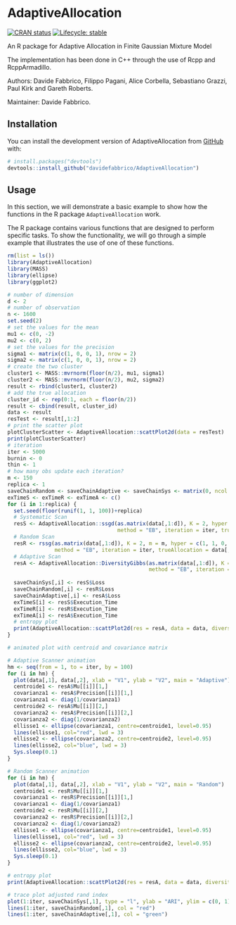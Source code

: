 <!-- README.md is generated from README.Rmd. Please edit that file -->

# AdaptiveAllocation

<!-- badges: start -->

[![CRAN
status](https://img.shields.io/cran/v/invent)](https://CRAN.R-project.org/package=invent)
[![Lifecycle:
stable](https://img.shields.io/badge/lifecycle-stable-brightgreen.svg)](https://lifecycle.r-lib.org/articles/stages.html#stable)
<!-- badges: end -->

An R package for Adaptive Allocation in Finite Gaussian Mixture Model

The implementation has been done in C++ through the use of Rcpp and
RcppArmadillo.

Authors: Davide Fabbrico, Filippo Pagani, Alice Corbella, Sebastiano Grazzi, Paul Kirk and Gareth Roberts.

Maintainer: Davide Fabbrico.

## Installation

You can install the development version of AdaptiveAllocation from
[GitHub](https://github.com/) with:

``` r
# install.packages("devtools")
devtools::install_github("davidefabbrico/AdaptiveAllocation")
```

## Usage

In this section, we will demonstrate a basic example to show how the
functions in the R package `AdaptiveAllocation` work.

The R package contains various functions that are designed to perform
specific tasks. To show the functionality, we will go through a
simple example that illustrates the use of one of these functions.

``` r
rm(list = ls())
library(AdaptiveAllocation)
library(MASS)
library(ellipse)
library(ggplot2)

# number of dimension
d <- 2
# number of observation
n <- 1600
set.seed(2)
# set the values for the mean
mu1 <- c(0, -2)
mu2 <- c(0, 2)
# set the values for the precision
sigma1 <- matrix(c(1, 0, 0, 1), nrow = 2) 
sigma2 <- matrix(c(1, 0, 0, 1), nrow = 2) 
# create the two cluster
cluster1 <- MASS::mvrnorm(floor(n/2), mu1, sigma1)
cluster2 <- MASS::mvrnorm(floor(n/2), mu2, sigma2)
result <- rbind(cluster1, cluster2)
# add the true allocation
cluster_id <- rep(0:1, each = floor(n/2))
result <- cbind(result, cluster_id)
data <- result
resTest <- result[,1:2]
# print the scatter plot
plotClusterScatter <- AdaptiveAllocation::scattPlot2d(data = resTest)
print(plotClusterScatter)
# iteration
iter <- 5000
burnin <- 0
thin <- 1 
# how many obs update each iteration?
m <- 150
replica <- 1
saveChainRandom <- saveChainAdaptive <- saveChainSys <- matrix(0, ncol = replica, nrow = iter)
exTimeS <- exTimeR <- exTimeA <- c()
for (i in 1:replica) {
  set.seed(floor(runif(1, 1, 100))+replica)
  # Systematic Scan
  resS <- AdaptiveAllocation::ssgd(as.matrix(data[,1:d]), K = 2, hyper = c(1, 1, 0, 1, 1, 1),
                                   method = "EB", iteration = iter, trueAllocation = data[,d+1], thin = thin, burnin = burnin)
  # Random Scan
  resR <- rssg(as.matrix(data[,1:d]), K = 2, m = m, hyper = c(1, 1, 0, 1, 1, 1),
               method = "EB", iteration = iter, trueAllocation = data[,d+1], thin = thin, burnin = burnin)
  # Adaptive Scan
  resA <- AdaptiveAllocation::DiversityGibbs(as.matrix(data[,1:d]), K = 2, m = m, hyper = c(1, 1, 0, 1, 1, 1), gamma = 1,
                                             method = "EB", iteration = iter, diversity = "Gini-Simpson", trueAllocation = data[,d+1], thin = thin, burnin = burnin)
  
  saveChainSys[,i] <- resS$Loss
  saveChainRandom[,i] <- resR$Loss
  saveChainAdaptive[,i] <- resA$Loss
  exTimeS[i] <- resS$Execution_Time
  exTimeR[i] <- resR$Execution_Time
  exTimeA[i] <- resA$Execution_Time
  # entropy plot
  print(AdaptiveAllocation::scattPlot2d(res = resA, data = data, diversity = T))
}

# animated plot with centroid and covariance matrix

# Adaptive Scanner animation
hm <- seq(from = 1, to = iter, by = 100)
for (i in hm) {
  plot(data[,1], data[,2], xlab = "V1", ylab = "V2", main = "Adaptive")
  centroide1 <- resA$Mu[[i]][1,]
  covarianza1 <- resA$Precision[[i]][1,]
  covarianza1 <- diag(1/covarianza1)
  centroide2 <- resA$Mu[[i]][2,]
  covarianza2 <- resA$Precision[[i]][2,]
  covarianza2 <- diag(1/covarianza2)
  ellisse1 <- ellipse(covarianza1, centre=centroide1, level=0.95)
  lines(ellisse1, col="red", lwd = 3) 
  ellisse2 <- ellipse(covarianza2, centre=centroide2, level=0.95)
  lines(ellisse2, col="blue", lwd = 3) 
  Sys.sleep(0.1)
}

# Random Scanner animation
for (i in hm) {
  plot(data[,1], data[,2], xlab = "V1", ylab = "V2", main = "Random")
  centroide1 <- resR$Mu[[i]][1,]
  covarianza1 <- resR$Precision[[i]][1,]
  covarianza1 <- diag(1/covarianza1)
  centroide2 <- resR$Mu[[i]][2,]
  covarianza2 <- resR$Precision[[i]][2,]
  covarianza2 <- diag(1/covarianza2)
  ellisse1 <- ellipse(covarianza1, centre=centroide1, level=0.95)
  lines(ellisse1, col="red", lwd = 3) 
  ellisse2 <- ellipse(covarianza2, centre=centroide2, level=0.95)
  lines(ellisse2, col="blue", lwd = 3) 
  Sys.sleep(0.1)
}

# entropy plot
print(AdaptiveAllocation::scattPlot2d(res = resA, data = data, diversity = T))

# trace plot adjusted rand index
plot(1:iter, saveChainSys[,1], type = "l", ylab = "ARI", ylim = c(0, 1))
lines(1:iter, saveChainRandom[,1], col = "red")
lines(1:iter, saveChainAdaptive[,1], col = "green")
